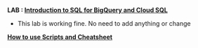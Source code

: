 **LAB : [Introduction to SQL for BigQuery and Cloud SQL](https://www.qwiklabs.com/focuses/2802?parent=catalog)**
 - This lab is working fine. No need to add anything or change

**[How to use Scripts and Cheatsheet](/HOW-TO.md)**